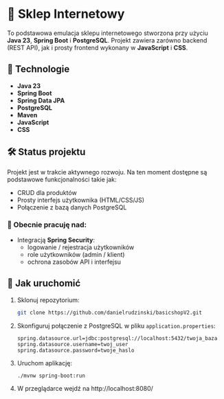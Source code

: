 

# 🛒 Sklep Internetowy 

To podstawowa emulacja sklepu internetowego stworzona przy użyciu **Java 23**, **Spring Boot** i **PostgreSQL**. Projekt zawiera zarówno backend (REST API), jak i prosty frontend wykonany w **JavaScript** i **CSS**.

## 🔧 Technologie

- **Java 23**
- **Spring Boot**
- **Spring Data JPA**
- **PostgreSQL**
- **Maven**
- **JavaScript**
- **CSS**

## 🛠️ Status projektu

Projekt jest w trakcie aktywnego rozwoju. Na ten moment dostępne są podstawowe funkcjonalności takie jak:

- CRUD dla produktów
- Prosty interfejs użytkownika (HTML/CSS/JS)
- Połączenie z bazą danych PostgreSQL

### 🔐 Obecnie pracuję nad:

- Integracją **Spring Security**:
  - logowanie / rejestracja użytkowników
  - role użytkowników (admin / klient)
  - ochrona zasobów API i interfejsu

## 🚀 Jak uruchomić

1. Sklonuj repozytorium:
   ```bash
   git clone https://github.com/danielrudzinski/basicshopV2.git
   ```
2. Skonfiguruj połączenie z PostgreSQL w pliku `application.properties`:
   ```properties
   spring.datasource.url=jdbc:postgresql://localhost:5432/twoja_baza
   spring.datasource.username=twoj_user
   spring.datasource.password=twoje_haslo
   ```
3. Uruchom aplikację:
   ```bash
   ./mvnw spring-boot:run
   ```
4. W przeglądarce wejdź na http://localhost:8080/
